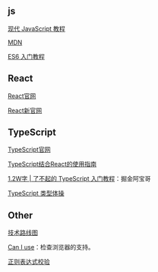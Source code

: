 ## js

[现代 JavaScript 教程](https://zh.javascript.info/)

[MDN](https://developer.mozilla.org/en-US/)

[ES6 入门教程](https://es6.ruanyifeng.com/) 

## React

[React官网](https://reactjs.org/)

[React新官网](https://beta.reactjs.org/)

## TypeScript

[TypeScript官网](https://www.typescriptlang.org/docs/)

[TypeScript结合React的使用指南](https://github.com/typescript-cheatsheets/react)

[1.2W字 | 了不起的 TypeScript 入门教程](https://juejin.cn/post/6844904182843965453)：掘金阿宝哥

[TypeScript 类型体操](https://github.com/type-challenges/type-challenges)

## Other

[技术路线图](https://roadmap.sh/)

[Can I use](https://caniuse.com/)：检查浏览器的支持。

[正则表达式校验](https://regexr.com/)